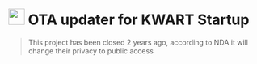 # <img src="https://avatars.githubusercontent.com/u/14914307?s=460&u=449bf10288f142cc2dfaa6a2fe8ea1901e3b9d01&v=4" height="32">  OTA updater for KWART Startup

> This project has been closed 2 years ago, according to NDA it will change their privacy to public access

